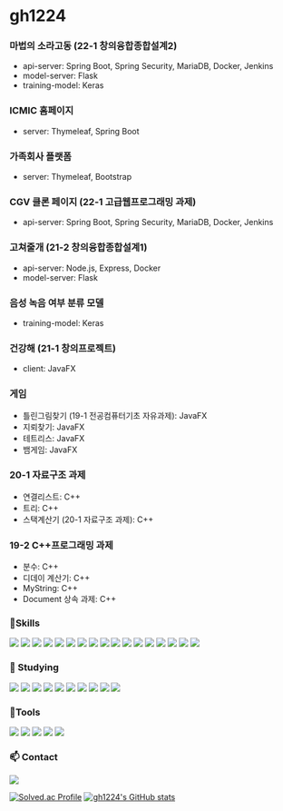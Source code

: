 # gh1224

<!--
**gh1224/gh1224** is a ✨ _special_ ✨ repository because its `README.md` (this file) appears on your GitHub profile.

Here are some ideas to get you started:

- 🔭 I’m currently working on ...
- 🌱 I’m currently learning ...
- 👯 I’m looking to collaborate on ...
- 🤔 I’m looking for help with ...
- 💬 Ask me about ...
- 📫 How to reach me: ...
- 😄 Pronouns: ...
- ⚡ Fun fact: ...

https://simpleicons.org/
-->

### 마법의 소라고동 (22-1 창의융합종합설계2)
- api-server: Spring Boot, Spring Security, MariaDB, Docker, Jenkins
- model-server: Flask
- training-model: Keras

### ICMIC 홈페이지
- server: Thymeleaf, Spring Boot

### 가족회사 플랫폼
- server: Thymeleaf, Bootstrap

### CGV 클론 페이지 (22-1 고급웹프로그래밍 과제)
- api-server: Spring Boot, Spring Security, MariaDB, Docker, Jenkins

### 고쳐줄개 (21-2 창의융합종합설계1)
- api-server: Node.js, Express, Docker
- model-server: Flask

### 음성 녹음 여부 분류 모델
- training-model: Keras

### 건강해 (21-1 창의프로젝트)
- client: JavaFX

### 게임
- 틀린그림찾기 (19-1 전공컴퓨터기초 자유과제): JavaFX
- 지뢰찾기: JavaFX
- 테트리스: JavaFX
- 뱀게임: JavaFX

### 20-1 자료구조 과제
- 연결리스트: C++
- 트리: C++
- 스택계산기 (20-1 자료구조 과제): C++

### 19-2 C++프로그래밍 과제
- 분수: C++
- 디데이 계산기: C++
- MyString: C++
- Document 상속 과제: C++



###  :muscle:Skills

<p>
<img src="https://img.shields.io/badge/C-A8B9CC?logo=C&logoColor=white&style=flat" />
<img src="https://img.shields.io/badge/C++-00599C?logo=C%2B%2B&logoColor=white&style=flat" />
<img src="https://img.shields.io/badge/JAVA-007396?logo=JAVA&logoColor=white&style=flat" />
<img src="https://img.shields.io/badge/HTML5-E34F26?logo=HTML5&logoColor=white&style=flat" />
<img src="https://img.shields.io/badge/CSS3-1572B6?logo=CSS3&logoColor=white&style=flat" />
<img src="https://img.shields.io/badge/JavaScript-F7DF1E?logo=JavaScript&logoColor=white&style=flat" />
<img src="https://img.shields.io/badge/Thymeleaf-005F0F?logo=Thymeleaf&logoColor=white&style=flat" />
<img src="https://img.shields.io/badge/MySQL-4479A1?logo=MySQL&logoColor=white&style=flat" />
<img src="https://img.shields.io/badge/MariaDB-003545?logo=MariaDB&logoColor=white&style=flat" />
<img src="https://img.shields.io/badge/python-3776AB?logo=python&logoColor=white&style=flat" />
<img src="https://img.shields.io/badge/Jupyter-F37626?logo=Jupyter&logoColor=white&style=flat" />
<img src="https://img.shields.io/badge/Node.js-339933?logo=Node.js&logoColor=white&style=flat" />
<img src="https://img.shields.io/badge/Keras-D00000?logo=Keras&logoColor=white&style=flat" />
<img src="https://img.shields.io/badge/Bootstrap-7952B3?logo=Bootstrap&logoColor=white&style=flat" />
<img src="https://img.shields.io/badge/Spring-6DB33F?logo=Spring&logoColor=white&style=flat" />
<img src="https://img.shields.io/badge/Spring Boot-6DB33F?logo=Spring Boot&logoColor=white&style=flat" />
<img src="https://img.shields.io/badge/Spring Security-6DB33F?logo=Spring Security&logoColor=white&style=flat" />
</p>


### :seedling: Studying

<p>
<img src="https://img.shields.io/badge/jQuery-0769AD?logo=jQuery&logoColor=white&style=flat" />
<img src="https://img.shields.io/badge/Gradle-02303A?logo=Gradle&logoColor=white&style=flat" />
<img src="https://img.shields.io/badge/JUnit5-25A162?logo=JUnit5&logoColor=white&style=flat" />
<img src="https://img.shields.io/badge/MongoDB-47A248?logo=MongoDB&logoColor=white&style=flat" />
<img src="https://img.shields.io/badge/Android-3DDC84?logo=Android&logoColor=white&style=flat" />
<img src="https://img.shields.io/badge/OpenCV-5C3EE8?logo=OpenCV&logoColor=white&style=flat" />
<img src="https://img.shields.io/badge/Flask-000000?logo=Flask&logoColor=white&style=flat" />
<img src="https://img.shields.io/badge/Django-092E20?logo=Django&logoColor=white&style=flat" />
<img src="https://img.shields.io/badge/Docker-2496ED?logo=Docker&logoColor=white&style=flat" />
<img src="https://img.shields.io/badge/React-61DAFB?logo=React&logoColor=white&style=flat" />

<!-- 리액트 네이티브 -->
<!-- 젠킨스 -->
</p>


###  :hammer:Tools

<p>
<img src="https://img.shields.io/badge/Git-F05032?logo=Git&logoColor=white&style=flat" />
<img src="https://img.shields.io/badge/GitHub-181717?logo=GitHub&logoColor=white&style=flat" />
<img src="https://img.shields.io/badge/Notion-000000?logo=Notion&logoColor=white&style=flat" />
<img src="https://img.shields.io/badge/Slack-4A154B?logo=Slack&logoColor=white&style=flat" />  
<img src="https://img.shields.io/badge/Figma-F24E1E?logo=Figma&logoColor=white&style=flat" />
</p>


###  :mailbox: Contact

<p>
<a href="https://mail.google.com/mail/?view=cm&amp;fs=1&amp;to=rlarkgus1224@gmail.com" target="_blank"><img src="https://img.shields.io/badge/Gmail-EA4335?logo=Gmail&logoColor=white&style=flat" ></a>
</p>


[![Solved.ac Profile](http://mazassumnida.wtf/api/v2/generate_badge?boj=kgh1224)](https://solved.ac/kgh1224/)
[![gh1224's GitHub stats](https://github-readme-stats.vercel.app/api?username=gh1224)](https://github.com/anuraghazra/github-readme-stats)
